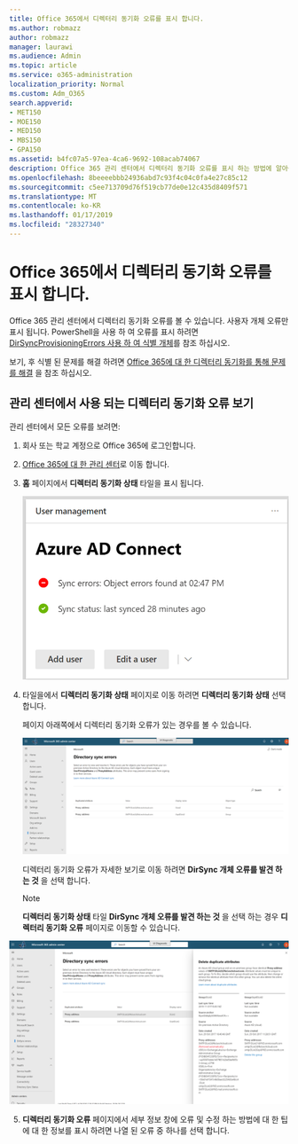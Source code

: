 ```yaml
---
title: Office 365에서 디렉터리 동기화 오류를 표시 합니다.
ms.author: robmazz
author: robmazz
manager: laurawi
ms.audience: Admin
ms.topic: article
ms.service: o365-administration
localization_priority: Normal
ms.custom: Adm_O365
search.appverid:
- MET150
- MOE150
- MED150
- MBS150
- GPA150
ms.assetid: b4fc07a5-97ea-4ca6-9692-108acab74067
description: Office 365 관리 센터에서 디렉터리 동기화 오류를 표시 하는 방법에 알아봅니다.
ms.openlocfilehash: 8beeeebbb24936abd7c93f4c04c0fa4e27c85c12
ms.sourcegitcommit: c5ee713709d76f519cb77de0e12c435d8409f571
ms.translationtype: MT
ms.contentlocale: ko-KR
ms.lasthandoff: 01/17/2019
ms.locfileid: "28327340"
---
```

# <a name="view-directory-synchronization-errors-in-office-365"></a>Office 365에서 디렉터리 동기화 오류를 표시 합니다.

Office 365 관리 센터에서 디렉터리 동기화 오류를 볼 수 있습니다. 사용자 개체 오류만 표시 됩니다. PowerShell을 사용 하 여 오류를 표시 하려면 [DirSyncProvisioningErrors 사용 하 여 식별 개체](https://docs.microsoft.com/azure/active-directory/hybrid/how-to-connect-syncservice-duplicate-attribute-resiliency)를 참조 하십시오.

보기, 후 식별 된 문제를 해결 하려면 [Office 365에 대 한 디렉터리 동기화를 통해 문제를 해결](fix-problems-with-directory-synchronization.md) 을 참조 하십시오.
  
## <a name="view-directory-synchronization-errors-in-the-admin-center"></a>관리 센터에서 사용 되는 디렉터리 동기화 오류 보기

관리 센터에서 모든 오류를 보려면:
  
1. 회사 또는 학교 계정으로 Office 365에 로그인합니다. 
    
2. [Office 365에 대 한 관리 센터](https://support.office.com/article/758befc4-0888-4009-9f14-0d147402fd23)로 이동 합니다.
    
3. **홈** 페이지에서 **디렉터리 동기화 상태** 타일을 표시 됩니다. 
    
    ![디렉터리 동기화 상태 관리 센터 미리 보기에서 바둑판식으로 배열](media/060006e9-de61-49d5-8979-e77cda198e71.png)
  
4. 타일을에서 **디렉터리 동기화 상태** 페이지로 이동 하려면 **디렉터리 동기화 상태** 선택 합니다. 
    
    페이지 아래쪽에서 디렉터리 동기화 오류가 있는 경우를 볼 수 있습니다.
    
    ![디렉터리 동기화 상태 페이지에서 볼 수 있습니다 DirSync 개체 오류가 있는 경우](media/882094a3-80d3-4aae-b90b-78b27047974c.png)
  
    디렉터리 동기화 오류가 자세한 보기로 이동 하려면 **DirSync 개체 오류를 발견 하는 것** 을 선택 합니다. 
    
    > [!NOTE]
    > **디렉터리 동기화 상태** 타일 **DirSync 개체 오류를 발견 하는 것** 을 선택 하는 경우 **디렉터리 동기화 오류** 페이지로 이동할 수 있습니다. 
  
![디렉터리 동기화 오류 페이지](media/a6e302d4-6be7-4e3a-b4b5-81c5a2c02952.png)
  
5. **디렉터리 동기화 오류** 페이지에서 세부 정보 창에 오류 및 수정 하는 방법에 대 한 팁에 대 한 정보를 표시 하려면 나열 된 오류 중 하나를 선택 합니다. 
